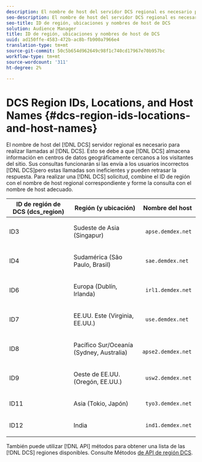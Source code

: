 ```yaml
---
description: El nombre de host del servidor DCS regional es necesario para realizar llamadas al DCS. Esto se debe a que el DCS almacena información en centros de datos geográficamente cercanos a los visitantes del sitio. Sus consultas funcionarán si las envía al DCS incorrecto, pero estas llamadas son ineficientes y pueden retrasar la respuesta. Para realizar una solicitud de DCS, combine el ID de región con el nombre de host regional correspondiente y forme la consulta con el nombre de host adecuado.
seo-description: El nombre de host del servidor DCS regional es necesario para realizar llamadas al DCS. Esto se debe a que el DCS almacena información en centros de datos geográficamente cercanos a los visitantes del sitio. Sus consultas funcionarán si las envía al DCS incorrecto, pero estas llamadas son ineficientes y pueden retrasar la respuesta. Para realizar una solicitud de DCS, combine el ID de región con el nombre de host regional correspondiente y forme la consulta con el nombre de host adecuado.
seo-title: ID de región, ubicaciones y nombres de host de DCS
solution: Audience Manager
title: ID de región, ubicaciones y nombres de host de DCS
uuid: ad150ffe-4583-472b-ac8b-fb900a7966e4
translation-type: tm+mt
source-git-commit: 50c5b654d962649c98f1c740cd17967e70b957bc
workflow-type: tm+mt
source-wordcount: '311'
ht-degree: 2%

---
```



# DCS Region IDs, Locations, and Host Names {#dcs-region-ids-locations-and-host-names}

El nombre de host del [!DNL DCS] servidor regional es necesario para realizar llamadas al [!DNL DCS]. Esto se debe a que [!DNL DCS] almacena información en centros de datos geográficamente cercanos a los visitantes del sitio. Sus consultas funcionarán si las envía a los usuarios incorrectos [!DNL DCS]pero estas llamadas son ineficientes y pueden retrasar la respuesta. Para realizar una [!DNL DCS] solicitud, combine el ID de región con el nombre de host regional correspondiente y forme la consulta con el nombre de host adecuado.

<table id="table_643212E4F9C64DFF9443904B01D89CB3"> 
 <thead> 
  <tr> 
   <th colname="col1" class="entry"> ID de región de DCS (dcs_region) </th> 
   <th colname="col2" class="entry"> Región (y ubicación) </th> 
   <th colname="col3" class="entry"> Nombre del host </th> 
  </tr> 
 </thead>
 <tbody> 
  <tr> 
   <td colname="col1"> <p>ID3 </p> </td> 
   <td colname="col2"> <p>Sudeste de Asia (Singapur) </p> </td> 
   <td colname="col3"> <p> <code> apse.demdex.net</code> </p> </td> 
  </tr> 
  <tr> 
   <td colname="col1"> <p>ID4 </p> </td> 
   <td colname="col2"> <p>Sudamérica (São Paulo, Brasil) </p> </td> 
   <td colname="col3"> <p> <code> sae.demdex.net</code> </p> </td> 
  </tr> 
  <tr> 
   <td colname="col1"> <p>ID6 </p> </td> 
   <td colname="col2"> <p>Europa (Dublín, Irlanda) </p> </td> 
   <td colname="col3"> <p> <code> irl1.demdex.net</code> </p> </td> 
  </tr> 
  <tr> 
   <td colname="col1"> <p>ID7 </p> </td> 
   <td colname="col2"> <p>EE.UU. Este (Virginia, EE.UU.) </p> </td> 
   <td colname="col3"> <p> <code> use.demdex.net</code> </p> </td> 
  </tr> 
  <tr> 
   <td colname="col1"> <p>ID8 </p> </td> 
   <td colname="col2"> <p>Pacífico Sur/Oceanía (Sydney, Australia) </p> </td> 
   <td colname="col3"> <p> <code> apse2.demdex.net</code> </p> </td> 
  </tr> 
  <tr> 
   <td colname="col1"> <p>ID9 </p> </td> 
   <td colname="col2"> <p>Oeste de EE.UU. (Oregón, EE.UU.) </p> </td> 
   <td colname="col3"> <p> <code> usw2.demdex.net</code> </p> </td> 
  </tr> 
  <tr> 
   <td colname="col1"> <p>ID11 </p> </td> 
   <td colname="col2"> <p>Asia (Tokio, Japón) </p> </td> 
   <td colname="col3"> <p> <code> tyo3.demdex.net</code> </p> </td> 
  </tr>
  <tr> 
   <td colname="col1"> <p>ID12 </p> </td> 
   <td colname="col2"> <p>India </p> </td> 
   <td colname="col3"> <p> <code> ind1.demdex.net</code> </p> </td> 
  </tr> 
 </tbody> 
</table>

También puede utilizar [!DNL API] métodos para obtener una lista de las [!DNL DCS] regiones disponibles. Consulte Métodos [de API de región DCS](../../../api/rest-api-main/aam-api-dcs-regions.md).